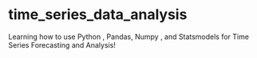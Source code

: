 # time_series_data_analysis
Learning how to use Python , Pandas, Numpy , and Statsmodels for Time Series Forecasting and Analysis!
